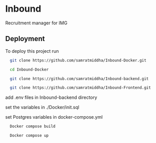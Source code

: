 # Inbound

Recruitment manager for IMG

## Deployment

To deploy this project run

```bash
  git clone https://github.com/samratmiddha/Inbound-Docker.git
```

```bash
  cd Inbound-Docker
```

```bash
  git clone https://github.com/samratmiddha/Inbound-backend.git
```

```bash
  git clone https://github.com/samratmiddha/Inbound-Frontend.git
```

add .env files in Inbound-backend directory

set the variables in ./Docker/init.sql

set Postgres variables in docker-compose.yml

```bash
  Docker compose build
```

```bash
  Docker compose up
```

